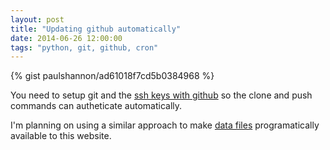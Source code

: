 ```yaml
---
layout: post
title: "Updating github automatically"
date: 2014-06-26 12:00:00
tags: "python, git, github, cron"
---
```


{% gist paulshannon/ad61018f7cd5b0384968 %}

You need to setup git and the [ssh keys with github](https://help.github.com/articles/generating-ssh-keys) so the clone and push commands can autheticate automatically.

I'm planning on using a similar approach to make [data files](http://jekyllrb.com/docs/datafiles/) programatically available to this website.